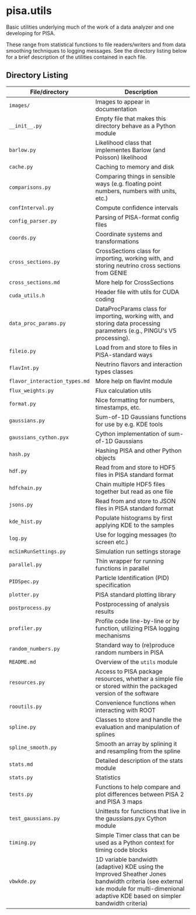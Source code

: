 # pisa.utils
Basic utilities underlying much of the work of a data analyzer and one developing for PISA.

These range from statistical functions to file readers/writers and from data smoothing techniques to logging messages.
See the directory listing below for a brief description of the utilities contained in each file.


## Directory Listing

| File/directory                | Description
| ----------------------------- | -----------
| `images/`                     | Images to appear in documentation
| `__init__.py`                 | Empty file that makes this directory behave as a Python module
| `barlow.py`                   | Likelihood class that implementes Barlow (and Poisson) likelihood
| `cache.py`                    | Caching to memory and disk
| `comparisons.py`              | Comparing things in sensible ways (e.g. floating point numbers, numbers with units, etc.)
| `confInterval.py`             | Compute confidence intervals
| `config_parser.py`            | Parsing of PISA-format config files
| `coords.py`                   | Coordinate systems and transformations
| `cross_sections.py`           | CrossSections class for importing, working with, and storing neutrino cross sections from GENIE
| `cross_sections.md`           | More help for CrossSections
| `cuda_utils.h`                | Header file with utils for CUDA coding
| `data_proc_params.py`         | DataProcParams class for importing, working with, and storing data processing parameters (e.g., PINGU's V5 processing).
| `fileio.py`                   | Load from and store to files in PISA-standard ways
| `flavInt.py`                  | Neutrino flavors and interaction types classes
| `flavor_interaction_types.md` | More help on flavInt module
| `flux_weights.py`             | Flux calculation utils
| `format.py`                   | Nice formatting for numbers, timestamps, etc.
| `gaussians.py`                | Sum-of-1D Gaussians functions for use by e.g. KDE tools
| `gaussians_cython.pyx`        | Cython implementation of sum-of-1D Gaussians
| `hash.py`                     | Hashing PISA and other Python objects
| `hdf.py`                      | Read from and store to HDF5 files in PISA standard format
| `hdfchain.py`                 | Chain multiple HDF5 files together but read as one file
| `jsons.py`                    | Read from and store to JSON files in PISA standard format
| `kde_hist.py`                 | Populate histograms by first applying KDE to the samples
| `log.py`                      | Use for logging messages (to screen etc.)
| `mcSimRunSettings.py`         | Simulation run settings storage
| `parallel.py`                 | Thin wrapper for running functions in parallel
| `PIDSpec.py`                  | Particle Identification (PID) specification
| `plotter.py`                  | PISA standard plotting library
| `postprocess.py`              | Postprocessing of analysis results
| `profiler.py`                 | Profile code line-by-line or by function, utilizing PISA logging mechanisms
| `random_numbers.py`           | Standard way to (re)produce random numbers in PISA
| `README.md`                   | Overview of the `utils` module
| `resources.py`                | Access to PISA package resources, whether a simple file or stored within the packaged version of the software
| `rooutils.py`                 | Convenience functions when interacting with ROOT
| `spline.py`                   | Classes to store and handle the evaluation and manipulation of splines
| `spline_smooth.py`            | Smooth an array by splining it and resampling from the spline
| `stats.md`                    | Detailed description of the stats module
| `stats.py`                    | Statistics
| `tests.py`                    | Functions to help compare and plot differences between PISA 2 and PISA 3 maps
| `test_gaussians.py`           | Unittests for functions that live in the gaussians.pyx Cython module
| `timing.py`                   | Simple Timer class that can be used as a Python context for timing code blocks
| `vbwkde.py`                   | 1D variable bandwidth (adaptive) KDE using the Improved Sheather Jones bandwidth criteria (see external `kde` module for multi-dimenional adaptive KDE based on simpler bandwidth criteria)